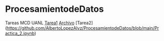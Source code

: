# ProcesamientodeDatos
Tareas MCD UANL
[Tarea1](https://github.com/AlbertoLopezAlvz/ProcesamientodeDatos/blob/main/Tarea1_ProcesamientodeDatos.ipynb)
[Archivo](https://github.com/AlbertoLopezAlvz/ProcesamientodeDatos/blob/main/Tarea1_ProcesamientoDatos_Jos%C3%A9AlbertoL%C3%B3pez.pdf)
[Tarea2] (https://github.com/AlbertoLopezAlvz/ProcesamientodeDatos/blob/main/Practica_2.ipynb)
